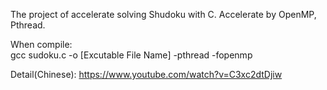 The project of accelerate solving Shudoku with C. Accelerate by OpenMP, Pthread.

When compile:  
gcc sudoku.c -o [Excutable File Name] -pthread -fopenmp  

Detail(Chinese): https://www.youtube.com/watch?v=C3xc2dtDjiw
